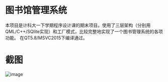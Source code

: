 # 图书馆管理系统
本项目是计科大一下学期程序设计课的期末项目。使用了三层架构（分别用QML/C++/SQlite实现）和工厂模式，比较完整地实现了一个图书管理系统的各项功能。
在QT5.8/MSVC2015下编译通过。
# 截图
![image](http://github.com/hongwen000/TermProject2/raw/master/screenshot/Picture1.jpg)


